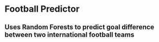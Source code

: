 # Football Predictor
## Uses Random Forests to predict goal difference between two international football teams
